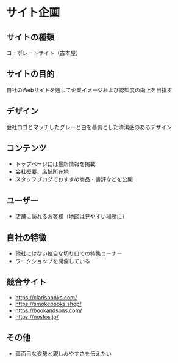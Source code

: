 # サイト企画

## サイトの種類
コーポレートサイト（古本屋）

## サイトの目的
自社のWebサイトを通して企業イメージおよび認知度の向上を目指す

## デザイン
会社ロゴとマッチしたグレーと白を基調とした清潔感のあるデザイン

## コンテンツ
- トップページには最新情報を掲載
- 会社概要、店舗所在地
- スタッフブログでおすすめ商品・書評などを公開

## ユーザー
- 店舗に訪れるお客様（地図は見やすい場所に）

## 自社の特徴
- 他社にはない独自な切り口での特集コーナー
- ワークショップを開催している

## 競合サイト
- https://clarisbooks.com/
- https://smokebooks.shop/
- https://bookandsons.com/
- https://nostos.jp/

## その他
- 真面目な姿勢と親しみやすさを伝えたい
